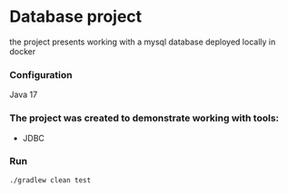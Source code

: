 # Database project

the project presents working with a mysql database deployed locally in docker

### Configuration

Java 17

### The project was created to demonstrate working with tools:
- JDBC

### Run
`./gradlew clean test`
